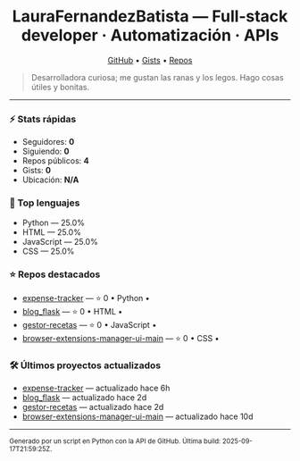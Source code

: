 <!-- 🌟 README generado automáticamente: no edites a mano, modifica template.md.j2 o generator.py -->
<h1 align="center">LauraFernandezBatista — Full‑stack developer · Automatización · APIs</h1>

<p align="center">
  <a href="https://github.com/LauraFernandezBatista">GitHub</a> •
  <a href="https://gist.github.com/LauraFernandezBatista">Gists</a> •
  <a href="https://github.com/LauraFernandezBatista?tab=repositories">Repos</a>
</p>

> Desarrolladora curiosa; me gustan las ranas y los legos. Hago cosas útiles y bonitas.

---

### ⚡ Stats rápidas
- Seguidores: **0**
- Siguiendo: **0**
- Repos públicos: **4**
- Gists: **0**
- Ubicación: **N/A**

### 🧠 Top lenguajes
- Python — 25.0%
- HTML — 25.0%
- JavaScript — 25.0%
- CSS — 25.0%

### ⭐ Repos destacados
- [expense-tracker](https://github.com/LauraFernandezBatista/expense-tracker) — ⭐ 0 • Python • 
- [blog_flask](https://github.com/LauraFernandezBatista/blog_flask) — ⭐ 0 • HTML • 
- [gestor-recetas](https://github.com/LauraFernandezBatista/gestor-recetas) — ⭐ 0 • JavaScript • 
- [browser-extensions-manager-ui-main](https://github.com/LauraFernandezBatista/browser-extensions-manager-ui-main) — ⭐ 0 • CSS • 

### 🛠️ Últimos proyectos actualizados
- [expense-tracker](https://github.com/LauraFernandezBatista/expense-tracker) — actualizado hace 6h
- [blog_flask](https://github.com/LauraFernandezBatista/blog_flask) — actualizado hace 2d
- [gestor-recetas](https://github.com/LauraFernandezBatista/gestor-recetas) — actualizado hace 2d
- [browser-extensions-manager-ui-main](https://github.com/LauraFernandezBatista/browser-extensions-manager-ui-main) — actualizado hace 10d

---

<sub>Generado por un script en Python con la API de GitHub. Última build: 2025-09-17T21:59:25Z.</sub>